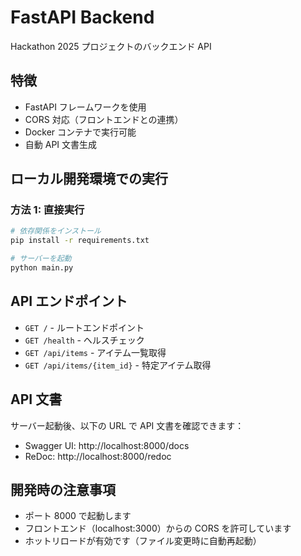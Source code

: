 # FastAPI Backend

Hackathon 2025 プロジェクトのバックエンド API

## 特徴

- FastAPI フレームワークを使用
- CORS 対応（フロントエンドとの連携）
- Docker コンテナで実行可能
- 自動 API 文書生成

## ローカル開発環境での実行

### 方法 1: 直接実行

```bash
# 依存関係をインストール
pip install -r requirements.txt

# サーバーを起動
python main.py
```

## API エンドポイント

- `GET /` - ルートエンドポイント
- `GET /health` - ヘルスチェック
- `GET /api/items` - アイテム一覧取得
- `GET /api/items/{item_id}` - 特定アイテム取得

## API 文書

サーバー起動後、以下の URL で API 文書を確認できます：

- Swagger UI: http://localhost:8000/docs
- ReDoc: http://localhost:8000/redoc

## 開発時の注意事項

- ポート 8000 で起動します
- フロントエンド（localhost:3000）からの CORS を許可しています
- ホットリロードが有効です（ファイル変更時に自動再起動）
